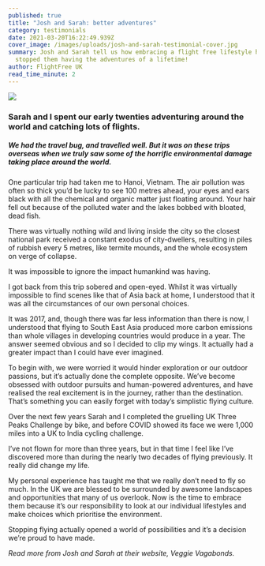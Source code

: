 ```yaml
---
published: true
title: "Josh and Sarah: better adventures"
category: testimonials
date: 2021-03-20T16:22:49.939Z
cover_image: /images/uploads/josh-and-sarah-testimonial-cover.jpg
summary: Josh and Sarah tell us how embracing a flight free lifestyle hasn’t
  stopped them having the adventures of a lifetime!
author: FlightFree UK
read_time_minute: 2
---
```



![](/images/uploads/testimonial-joshsarah.jpg)

### Sarah and I spent our early twenties adventuring around the world and catching lots of flights. 

##### We had the travel bug, and travelled well. But it was on these trips overseas when we truly saw some of the horrific environmental damage taking place around the world.

One particular trip had taken me to Hanoi, Vietnam. The air pollution was often so thick you’d be lucky to see 100 metres ahead, your eyes and ears black with all the chemical and organic matter just floating around. Your hair fell out because of the polluted water and the lakes bobbed with bloated, dead fish. 

There was virtually nothing wild and living inside the city so the closest national park received a constant exodus of city-dwellers, resulting in piles of rubbish every 5 metres, like termite mounds, and the whole ecosystem on verge of collapse.

It was impossible to ignore the impact humankind was having.

I got back from this trip sobered and open-eyed. Whilst it was virtually impossible to find scenes like that of Asia back at home, I understood that it was all the circumstances of our own personal choices.

It was 2017, and, though there was far less information than there is now, I understood that flying to South East Asia produced more carbon emissions than whole villages in developing countries would produce in a year. The answer seemed obvious and so I decided to clip my wings. It actually had a greater impact than I could have ever imagined.

To begin with, we were worried it would hinder exploration or our outdoor passions, but it’s actually done the complete opposite. We’ve become obsessed with outdoor pursuits and human-powered adventures, and have realised the real excitement is in the journey, rather than the destination. That’s something you can easily forget with today’s simplistic flying culture. 

Over the next few years Sarah and I completed the gruelling UK Three Peaks Challenge by bike, and before COVID showed its face we were 1,000 miles into a UK to India cycling challenge.

I’ve not flown for more than three years, but in that time I feel like I’ve discovered more than during the nearly two decades of flying previously. It really did change my life.

My personal experience has taught me that we really don’t need to fly so much. In the UK we are blessed to be surrounded by awesome landscapes and opportunities that many of us overlook. Now is the time to embrace them because it’s our responsibility to look at our individual lifestyles and make choices which prioritise the environment.

Stopping flying actually opened a world of possibilities and it’s a decision we’re proud to have made.

*Read more from Josh and Sarah at their website, Veggie Vagabonds.*